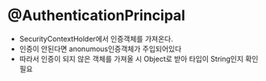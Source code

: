 @AuthenticationPrincipal
===

- SecurityContextHolder에서 인증객체를 가져온다.
- 인증이 안된다면 anonumous인증객체가 주입되어있다
- 따라서 인증이 되지 않은 객체를 가져올 시 Object로 받아 타입이 String인지 확인 필요